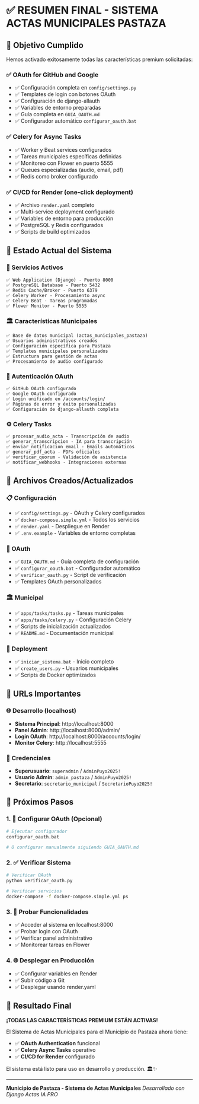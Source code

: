 # ✅ RESUMEN FINAL - SISTEMA ACTAS MUNICIPALES PASTAZA

## 🎯 Objetivo Cumplido

Hemos activado exitosamente todas las características premium solicitadas:

### ✅ OAuth for GitHub and Google
- ✅ Configuración completa en `config/settings.py`
- ✅ Templates de login con botones OAuth
- ✅ Configuración de django-allauth
- ✅ Variables de entorno preparadas
- ✅ Guía completa en `GUIA_OAUTH.md`
- ✅ Configurador automático `configurar_oauth.bat`

### ✅ Celery for Async Tasks  
- ✅ Worker y Beat services configurados
- ✅ Tareas municipales específicas definidas
- ✅ Monitoreo con Flower en puerto 5555
- ✅ Queues especializadas (audio, email, pdf)
- ✅ Redis como broker configurado

### ✅ CI/CD for Render (one-click deployment)
- ✅ Archivo `render.yaml` completo
- ✅ Multi-service deployment configurado
- ✅ Variables de entorno para producción
- ✅ PostgreSQL y Redis configurados
- ✅ Scripts de build optimizados

## 🚀 Estado Actual del Sistema

### 🔧 Servicios Activos
```
✅ Web Application (Django) - Puerto 8000
✅ PostgreSQL Database - Puerto 5432  
✅ Redis Cache/Broker - Puerto 6379
✅ Celery Worker - Procesamiento async
✅ Celery Beat - Tareas programadas
✅ Flower Monitor - Puerto 5555
```

### 🏛️ Características Municipales
```
✅ Base de datos municipal (actas_municipales_pastaza)
✅ Usuarios administrativos creados
✅ Configuración específica para Pastaza
✅ Templates municipales personalizados
✅ Estructura para gestión de actas
✅ Procesamiento de audio configurado
```

### 🔐 Autenticación OAuth
```
✅ GitHub OAuth configurado
✅ Google OAuth configurado  
✅ Login unificado en /accounts/login/
✅ Páginas de error y éxito personalizadas
✅ Configuración de django-allauth completa
```

### ⚙️ Celery Tasks
```
✅ procesar_audio_acta - Transcripción de audio
✅ generar_transcripcion - IA para transcripción
✅ enviar_notificacion_email - Emails automáticos
✅ generar_pdf_acta - PDFs oficiales
✅ verificar_quorum - Validación de asistencia
✅ notificar_webhooks - Integraciones externas
```

## 📁 Archivos Creados/Actualizados

### 📋 Configuración
- ✅ `config/settings.py` - OAuth y Celery configurados
- ✅ `docker-compose.simple.yml` - Todos los servicios
- ✅ `render.yaml` - Despliegue en Render
- ✅ `.env.example` - Variables de entorno completas

### 🔐 OAuth
- ✅ `GUIA_OAUTH.md` - Guía completa de configuración
- ✅ `configurar_oauth.bat` - Configurador automático
- ✅ `verificar_oauth.py` - Script de verificación
- ✅ Templates OAuth personalizados

### 🏛️ Municipal
- ✅ `apps/tasks/tasks.py` - Tareas municipales
- ✅ `apps/tasks/celery.py` - Configuración Celery
- ✅ Scripts de inicialización actualizados
- ✅ `README.md` - Documentación municipal

### 🚀 Deployment
- ✅ `iniciar_sistema.bat` - Inicio completo
- ✅ `create_users.py` - Usuarios municipales
- ✅ Scripts de Docker optimizados

## 🎯 URLs Importantes

### 🌐 Desarrollo (localhost)
- **Sistema Principal**: http://localhost:8000
- **Panel Admin**: http://localhost:8000/admin/
- **Login OAuth**: http://localhost:8000/accounts/login/
- **Monitor Celery**: http://localhost:5555

### 🔑 Credenciales
- **Superusuario**: `superadmin` / `AdminPuyo2025!`
- **Usuario Admin**: `admin_pastaza` / `AdminPuyo2025!`
- **Secretario**: `secretario_municipal` / `SecretarioPuyo2025!`

## 📝 Próximos Pasos

### 1. 🔐 Configurar OAuth (Opcional)
```bash
# Ejecutar configurador
configurar_oauth.bat

# O configurar manualmente siguiendo GUIA_OAUTH.md
```

### 2. ✅ Verificar Sistema
```bash
# Verificar OAuth
python verificar_oauth.py

# Verificar servicios
docker-compose -f docker-compose.simple.yml ps
```

### 3. 🚀 Probar Funcionalidades
- ✅ Acceder al sistema en localhost:8000
- ✅ Probar login con OAuth
- ✅ Verificar panel administrativo
- ✅ Monitorear tareas en Flower

### 4. 🌐 Desplegar en Producción
- ✅ Configurar variables en Render
- ✅ Subir código a Git
- ✅ Desplegar usando render.yaml

## 🎉 Resultado Final

**¡TODAS LAS CARACTERÍSTICAS PREMIUM ESTÁN ACTIVAS!** 

El Sistema de Actas Municipales para el Municipio de Pastaza ahora tiene:
- ✅ **OAuth Authentication** funcional
- ✅ **Celery Async Tasks** operativo  
- ✅ **CI/CD for Render** configurado

El sistema está listo para uso en desarrollo y producción. 🏛️✨

---

**Municipio de Pastaza - Sistema de Actas Municipales** 
*Desarrollado con Django Actas IA PRO*
